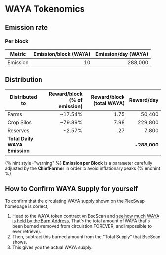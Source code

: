 # WAYA Tokenomics

## **Emission rate** <a href="#emission-rate" id="emission-rate"></a>

### **Per block**

| **Metric** | **Emission/block (WAYA)** | **Emission/day (WAYA)** |
| ---------- | ------------------------: | ----------------------: |
| Emission   |                        10 |                 288,000 |

## Distribution <a href="#distribution" id="distribution"></a>

| Distributed to                | Reward/block (% of emission) | Reward/block (total WAYA) |    Reward/day |
| ----------------------------- | ---------------------------: | ------------------------: | ------------: |
| Farms                         |                     \~17.54% |                      1.75 |        50,400 |
| Crop Silos                    |                     \~79.89% |                      7.98 |       229,800 |
| Reserves                      |                      \~2.57% |                       .27 |         7,800 |
| **Total Daily WAYA Emission** |                              |                           | \~**288,000** |



{% hint style="warning" %}
**Emission per Block** is a parameter carefully adjusted by the **ChiefFarmer** in order to avoid inflationary peaks
{% endhint %}

## How to Confirm WAYA Supply for yourself

To confirm that the circulating WAYA supply shown on the PlexSwap homepage is correct,

1. Head to the WAYA token contract on BscScan and [see how much WAYA is held by the Burn Address.](https://bscscan.com/token/0x32d9F70F6eF86718A51021ad269522Abf4CFFE49#balances) That's the total amount of WAYA that's been burned (removed from circulation FOREVER, and impossible to ever retrieve).
2. Then, subtract this burned amount from the "Total Supply" that BscScan shows.
3. This gives you the actual WAYA supply.
